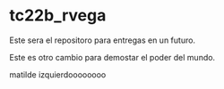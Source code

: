 # tc22b_rvega

Este sera el repositoro para entregas en un futuro.

Este es otro cambio para demostar el poder del mundo.

matilde izquierdoooooooo
